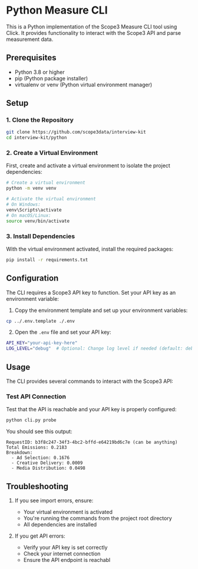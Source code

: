 # Python Measure CLI

This is a Python implementation of the Scope3 Measure CLI tool using Click. It provides functionality to interact with the Scope3 API and parse measurement data.

## Prerequisites

- Python 3.8 or higher
- pip (Python package installer)
- virtualenv or venv (Python virtual environment manager)

## Setup

### 1. Clone the Repository

```bash
git clone https://github.com/scope3data/interview-kit
cd interview-kit/python
```

### 2. Create a Virtual Environment

First, create and activate a virtual environment to isolate the project dependencies:

```bash
# Create a virtual environment
python -m venv venv

# Activate the virtual environment
# On Windows:
venv\Scripts\activate
# On macOS/Linux:
source venv/bin/activate
```

### 3. Install Dependencies

With the virtual environment activated, install the required packages:

```bash
pip install -r requirements.txt
```

## Configuration

The CLI requires a Scope3 API key to function. Set your API key as an environment variable:

1. Copy the environment template and set up your environment variables:
```bash
cp ../.env.template ./.env
```

2. Open the `.env` file and set your API key:
```bash
API_KEY="your-api-key-here"
LOG_LEVEL="debug"  # Optional: Change log level if needed (default: debug)
```

## Usage

The CLI provides several commands to interact with the Scope3 API:

### Test API Connection

Test that the API is reachable and your API key is properly configured:

```bash
python cli.py probe
```

You should see this output:

```
RequestID: b3f8c247-34f3-4bc2-bffd-e64219bd6c7e (can be anything)
Total Emissions: 0.2183
Breakdown:
  - Ad Selection: 0.1676
  - Creative Delivery: 0.0009
  - Media Distribution: 0.0498
```

## Troubleshooting

1. If you see import errors, ensure:
   - Your virtual environment is activated
   - You're running the commands from the project root directory
   - All dependencies are installed

2. If you get API errors:
   - Verify your API key is set correctly
   - Check your internet connection
   - Ensure the API endpoint is reachabl
